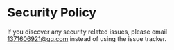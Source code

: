 # Security Policy

If you discover any security related issues, please email 1371606921@qq.com instead of using the issue tracker.
